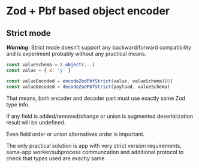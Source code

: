 # Zod + Pbf based object encoder


## Strict mode

***Warning***: Strict mode doesn't support any backward/forward compatibility and is experiment probably without any practical means.

```js
const valueSchema = z.object(...)
const value = { x: 'y' }

const valueEncoded = encodeZodPbfStrict(value, valueSchema)[0]
const valueDecoded = decodeZodPbfStrict(payload, valueSchema)
```


That means, both encoder and decoder part must use exactly same Zod type info.

If any field is added/removed/change or union is augmented deserialization result will be undefined.

Even field order or union alternatives order is important.

The only practical solution is app with very strict version requirements, same-app worker/subprocess communcation and additional protocol to check that
types used are exactly same.